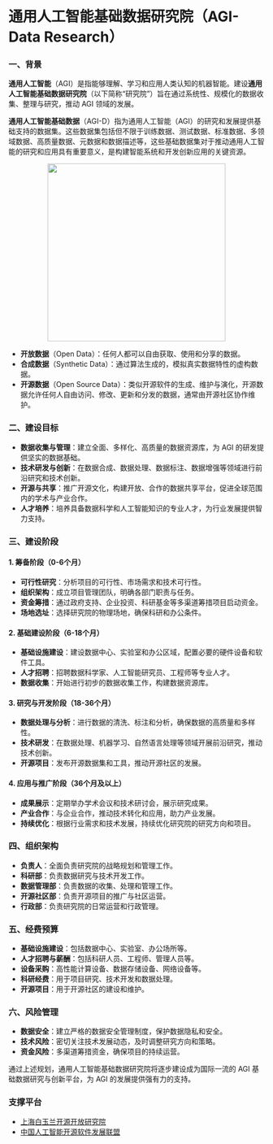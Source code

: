 # 通用人工智能基础数据研究院（AGI-Data Research）

### 一、背景
**通用人工智能**（AGI）是指能够理解、学习和应用人类认知的机器智能。建设**通用人工智能基础数据研究院**（以下简称“研究院”）旨在通过系统性、规模化的数据收集、整理与研究，推动 AGI 领域的发展。

**通用人工智能基础数据**（AGI-D）指为通用人工智能（AGI）的研究和发展提供基础支持的数据集。这些数据集包括但不限于训练数据、测试数据、标准数据、多领域数据、高质量数据、元数据和数据描述等，这些基础数据集对于推动通用人工智能的研究和应用具有重要意义，是构建智能系统和开发创新应用的关键资源。

<div align=center>
<img src="https://github.com/user-attachments/assets/7d8e60b5-d0e2-45f6-adaa-5b7ad187d8ce" width="350px">
</div>

- **开放数据**（Open Data）：任何人都可以自由获取、使用和分享的数据。
- **合成数据**（Synthetic Data）：通过算法生成的，模拟真实数据特性的虚构数据。
- **开源数据**（Open Source Data）：类似开源软件的生成、维护与演化，开源数据允许任何人自由访问、修改、更新和分发的数据，通常由开源社区协作维护。

### 二、建设目标
- **数据收集与管理**：建立全面、多样化、高质量的数据资源库，为 AGI 的研发提供坚实的数据基础。
- **技术研发与创新**：在数据合成、数据处理、数据标注、数据增强等领域进行前沿研究和技术创新。
- **开源与共享**：推广开源文化，构建开放、合作的数据共享平台，促进全球范围内的学术与产业合作。
- **人才培养**：培养具备数据科学和人工智能知识的专业人才，为行业发展提供智力支持。

### 三、建设阶段
#### 1. 筹备阶段（0-6个月）
- **可行性研究**：分析项目的可行性、市场需求和技术可行性。
- **组织架构**：成立项目管理团队，明确各部门职责与任务。
- **资金筹措**：通过政府支持、企业投资、科研基金等多渠道筹措项目启动资金。
- **场地选址**：选择研究院的物理场地，确保科研和办公条件。

#### 2. 基础建设阶段（6-18个月）
- **基础设施建设**：建设数据中心、实验室和办公区域，配置必要的硬件设备和软件工具。
- **人才招聘**：招聘数据科学家、人工智能研究员、工程师等专业人才。
- **数据收集**：开始进行初步的数据收集工作，构建数据资源库。

#### 3. 研究与开发阶段（18-36个月）
- **数据处理与分析**：进行数据的清洗、标注和分析，确保数据的高质量和多样性。
- **技术研发**：在数据处理、机器学习、自然语言处理等领域开展前沿研究，推动技术创新。
- **开源项目**：发布开源数据集和工具，推动开源社区的发展。

#### 4. 应用与推广阶段（36个月及以上）
- **成果展示**：定期举办学术会议和技术研讨会，展示研究成果。
- **产业合作**：与企业合作，推动技术转化和应用，助力产业发展。
- **持续优化**：根据行业需求和技术发展，持续优化研究院的研究方向和项目。

### 四、组织架构

- **负责人**：全面负责研究院的战略规划和管理工作。
- **科研部**：负责数据研究与技术开发工作。
- **数据管理部**：负责数据的收集、处理和管理工作。
- **开源社区部**：负责开源项目的推广与社区运营。
- **行政部**：负责研究院的日常运营和行政管理。

### 五、经费预算

- **基础设施建设**：包括数据中心、实验室、办公场所等。
- **人才招聘与薪酬**：包括科研人员、工程师、管理人员等。
- **设备采购**：高性能计算设备、数据存储设备、网络设备等。
- **科研经费**：用于项目研究、技术开发和数据处理。
- **开源项目**：用于开源社区的建设和维护。

### 六、风险管理

- **数据安全**：建立严格的数据安全管理制度，保护数据隐私和安全。
- **技术风险**：密切关注技术发展动态，及时调整研究方向和策略。
- **资金风险**：多渠道筹措资金，确保项目的持续运营。

通过上述规划，通用人工智能基础数据研究院将逐步建设成为国际一流的 AGI 基础数据研究与创新平台，为 AGI 的发展提供强有力的支持。

### 支撑平台
- [上海白玉兰开源开放研究院](https://baiyulan.org.cn/)
- [中国人工智能开源软件发展联盟](https://baike.baidu.com/item/%E4%B8%AD%E5%9B%BD%E4%BA%BA%E5%B7%A5%E6%99%BA%E8%83%BD%E5%BC%80%E6%BA%90%E8%BD%AF%E4%BB%B6%E5%8F%91%E5%B1%95%E8%81%94%E7%9B%9F/23349238)
